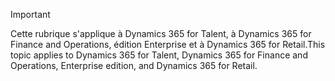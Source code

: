 > [!IMPORTANT]
> <span data-ttu-id="b857a-101">Cette rubrique s'applique à Dynamics 365 for Talent, à Dynamics 365 for Finance and Operations, édition Enterprise et à Dynamics 365 for Retail.</span><span class="sxs-lookup"><span data-stu-id="b857a-101">This topic applies to Dynamics 365 for Talent, Dynamics 365 for Finance and Operations, Enterprise edition, and Dynamics 365 for Retail.</span></span> 

